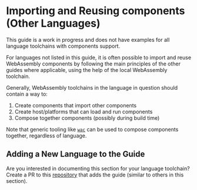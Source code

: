 # Importing and Reusing components (Other Languages)

This guide is a work in progress and does not have examples for all language toolchains with components support.

For languages not listed in this guide, it is often possible to import and reuse WebAssembly components
by following the main principles of the other guides where applicable, using the help of the local
WebAssembly toolchain.

Generally, WebAssembly toolchains in the language in question should contain a way to:

1. Create components that import other components
2. Create host/platforms that can load and run components
3. Compose together components (possibly during build time)

Note that generic tooling like [`wac`][wac] can be used to compose components together, regardless of language.

[wac]: https://github.com/bytecodealliance/wac

## Adding a New Language to the Guide

Are you interested in documenting this section for your language toolchain? Create a PR to this [repository][repo-pr] that adds 
the guide (similar to others in this section).

[repo-pr]: https://github.com/bytecodealliance/component-docs/pulls
